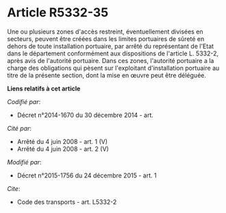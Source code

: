 # Article R5332-35

Une ou plusieurs zones d'accès restreint, éventuellement divisées en secteurs, peuvent être créées dans les limites
portuaires de sûreté en dehors de toute installation portuaire, par arrêté du représentant de l'Etat dans le département
conformément aux dispositions de l'article L. 5332-2, après avis de l'autorité portuaire. Dans ces zones, l'autorité
portuaire a la charge des obligations qui pèsent sur l'exploitant d'installation portuaire au titre de la présente section,
dont la mise en œuvre peut être déléguée.

**Liens relatifs à cet article**

_Codifié par_:

  - Décret n°2014-1670 du 30 décembre 2014 - art.

_Cité par_:

  - Arrêté du 4 juin 2008 - art. 1 (V)
  - Arrêté du 4 juin 2008 - art. 2 (V)

_Modifié par_:

  - Décret n°2015-1756 du 24 décembre 2015 - art. 1

_Cite_:

  - Code des transports - art. L5332-2

